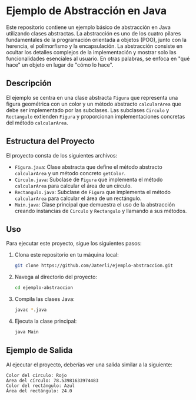 # Ejemplo de Abstracción en Java

Este repositorio contiene un ejemplo básico de abstracción en Java utilizando clases abstractas.
La abstracción es uno de los cuatro pilares fundamentales de la programación orientada a objetos (POO), junto con la herencia, el polimorfismo y la encapsulación. La abstracción consiste en ocultar los detalles complejos de la implementación y mostrar solo las funcionalidades esenciales al usuario. En otras palabras, se enfoca en "qué hace" un objeto en lugar de "cómo lo hace".

## Descripción

El ejemplo se centra en una clase abstracta `Figura` que representa una figura geométrica con un color y un método abstracto `calcularArea` que debe ser implementado por las subclases. Las subclases `Circulo` y `Rectangulo` extienden `Figura` y proporcionan implementaciones concretas del método `calcularArea`.

## Estructura del Proyecto

El proyecto consta de los siguientes archivos:

- `Figura.java`: Clase abstracta que define el método abstracto `calcularArea` y un método concreto `getColor`.
- `Circulo.java`: Subclase de `Figura` que implementa el método `calcularArea` para calcular el área de un círculo.
- `Rectangulo.java`: Subclase de `Figura` que implementa el método `calcularArea` para calcular el área de un rectángulo.
- `Main.java`: Clase principal que demuestra el uso de la abstracción creando instancias de `Circulo` y `Rectangulo` y llamando a sus métodos.

## Uso

Para ejecutar este proyecto, sigue los siguientes pasos:

1. Clona este repositorio en tu máquina local:
    ```bash
    git clone https://github.com/Jaterli/ejemplo-abstraccion.git
    ```
2. Navega al directorio del proyecto:
    ```bash
    cd ejemplo-abstraccion
    ```
3. Compila las clases Java:
    ```bash
    javac *.java
    ```
4. Ejecuta la clase principal:
    ```bash
    java Main
    ```

## Ejemplo de Salida

Al ejecutar el proyecto, deberías ver una salida similar a la siguiente:

    Color del círculo: Rojo
    Área del círculo: 78.53981633974483
    Color del rectángulo: Azul
    Área del rectángulo: 24.0


